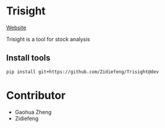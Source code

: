 # Trisight

[Website](https://zidiefeng.github.io/Trisight/)

Trisight is a tool for stock analysis


## Install tools

```
pip install git+https://github.com/Zidiefeng/Trisight@dev
```

# Contributor

- Gaohua Zheng
- Zidiefeng

